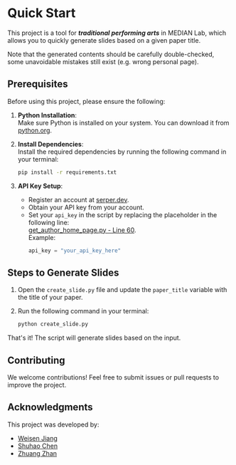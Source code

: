 # Quick Start

This project is a tool for ***traditional performing arts*** in MEDIAN Lab, which allows you to quickly generate slides based on a given paper title.

Note that the generated contents should be carefully double-checked, some unavoidable mistakes still exist (e.g. wrong personal page).

## Prerequisites

Before using this project, please ensure the following:

1. **Python Installation**:  
   Make sure Python is installed on your system. You can download it from [python.org](https://www.python.org/).

2. **Install Dependencies**:  
   Install the required dependencies by running the following command in your terminal:  
   ```bash
   pip install -r requirements.txt
   ```

3. **API Key Setup**:  
   - Register an account at [serper.dev](https://serper.dev/).  
   - Obtain your API key from your account.  
   - Set your `api_key` in the script by replacing the placeholder in the following line:  
     [get_author_home_page.py - Line 60](https://github.com/shuhao02/PaperCounterMEDIAN/blob/9f81d9e3aac27a09b60bae6269816dd14b66db06/get_author_home_page.py#L60).  
     Example:  
     ```python
     api_key = "your_api_key_here"
     ```


## Steps to Generate Slides

1. Open the `create_slide.py` file and update the `paper_title` variable with the title of your paper.

2. Run the following command in your terminal:
    ```bash
    python create_slide.py
    ```

That's it! The script will generate slides based on the input.

## Contributing

We welcome contributions! Feel free to submit issues or pull requests to improve the project.

## Acknowledgments

This project was developed by:
- [Weisen Jiang](https://github.com/ws-jiang)
- [Shuhao Chen](https://github.com/shuhao02)
- [Zhuang Zhan](https://github.com/zwebrain)

